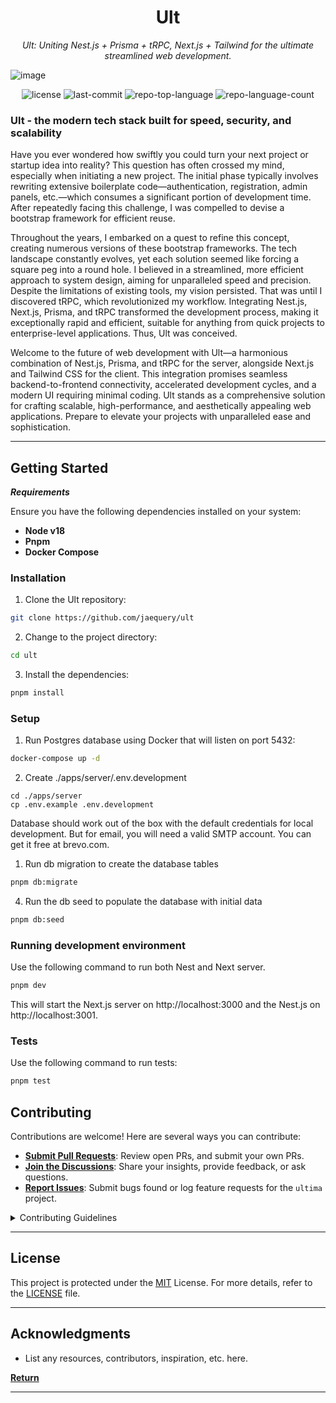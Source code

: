 <p align="center">
    <h1 align="center">Ult</h1>
</p>
<p align="center">
    <em>Ult: Uniting Nest.js + Prisma + tRPC, Next.js + Tailwind for the ultimate streamlined web development.</em>
</p>

![image](https://github.com/jaequery/ult/assets/794507/280b360d-0b75-4a0a-9325-c7c87358a6cb)


<p align="center">
	<img src="https://img.shields.io/github/license/jaequery/ultima?style=flat&color=0080ff" alt="license">
	<img src="https://img.shields.io/github/last-commit/jaequery/ultima?style=flat&logo=git&logoColor=white&color=0080ff" alt="last-commit">
	<img src="https://img.shields.io/github/languages/top/jaequery/ultima?style=flat&color=0080ff" alt="repo-top-language">
	<img src="https://img.shields.io/github/languages/count/jaequery/ultima?style=flat&color=0080ff" alt="repo-language-count">
</p>

<h3>Ult - the modern tech stack built for speed, security, and scalability</h3>
<p>Have you ever wondered how swiftly you could turn your next project or startup idea into reality? This question has often crossed my mind, especially when initiating a new project. The initial phase typically involves rewriting extensive boilerplate code—authentication, registration, admin panels, etc.—which consumes a significant portion of development time. After repeatedly facing this challenge, I was compelled to devise a bootstrap framework for efficient reuse.</p>

<p>Throughout the years, I embarked on a quest to refine this concept, creating numerous versions of these bootstrap frameworks. The tech landscape constantly evolves, yet each solution seemed like forcing a square peg into a round hole. I believed in a streamlined, more efficient approach to system design, aiming for unparalleled speed and precision. Despite the limitations of existing tools, my vision persisted. That was until I discovered tRPC, which revolutionized my workflow. Integrating Nest.js, Next.js, Prisma, and tRPC transformed the development process, making it exceptionally rapid and efficient, suitable for anything from quick projects to enterprise-level applications. Thus, Ult was conceived.</p>

<p>Welcome to the future of web development with Ult—a harmonious combination of Nest.js, Prisma, and tRPC for the server, alongside Next.js and Tailwind CSS for the client. This integration promises seamless backend-to-frontend connectivity, accelerated development cycles, and a modern UI requiring minimal coding. Ult stands as a comprehensive solution for crafting scalable, high-performance, and aesthetically appealing web applications. Prepare to elevate your projects with unparalleled ease and sophistication.</p>

<hr>

##  Getting Started

***Requirements***

Ensure you have the following dependencies installed on your system:

* **Node v18**
* **Pnpm**
* **Docker Compose**

###  Installation

1. Clone the Ult repository:

```sh
git clone https://github.com/jaequery/ult
```

2. Change to the project directory:

```sh
cd ult
```

3. Install the dependencies:

```sh
pnpm install
```

###  Setup

1. Run Postgres database using Docker that will listen on port 5432:

```sh
docker-compose up -d
```

2. Create ./apps/server/.env.development

```
cd ./apps/server
cp .env.example .env.development
```

Database should work out of the box with the default credentials for local development.
But for email, you will need a valid SMTP account. You can get it free at brevo.com.

1. Run db migration to create the database tables

```sh
pnpm db:migrate
```

4. Run the db seed to populate the database with initial data

```sh
pnpm db:seed
```

###  Running development environment

Use the following command to run both Nest and Next server.

```sh
pnpm dev
```

This will start the Next.js server on http://localhost:3000 and the Nest.js on http://localhost:3001.


###  Tests

Use the following command to run tests:

```sh
pnpm test
```

##  Contributing

Contributions are welcome! Here are several ways you can contribute:

- **[Submit Pull Requests](https://github.com/jaequery/ult/blob/main/CONTRIBUTING.md)**: Review open PRs, and submit your own PRs.
- **[Join the Discussions](https://github.com/jaequery/ult/discussions)**: Share your insights, provide feedback, or ask questions.
- **[Report Issues](https://github.com/jaequery/ult/issues)**: Submit bugs found or log feature requests for the `ultima` project.

<details closed>
    <summary>Contributing Guidelines</summary>

1. **Fork the Repository**: Start by forking the project repository to your github account.
2. **Clone Locally**: Clone the forked repository to your local machine using a git client.
   ```sh
   git clone https://github.com/jaequery/ult
   ```
3. **Create a New Branch**: Always work on a new branch, giving it a descriptive name.
   ```sh
   git checkout -b new-feature-x
   ```
4. **Make Your Changes**: Develop and test your changes locally.
5. **Commit Your Changes**: Commit with a clear message describing your updates.
   ```sh
   git commit -m 'Implemented new feature x.'
   ```
6. **Push to GitHub**: Push the changes to your forked repository.
   ```sh
   git push origin new-feature-x
   ```
7. **Submit a Pull Request**: Create a PR against the original project repository. Clearly describe the changes and their motivations.

Once your PR is reviewed and approved, it will be merged into the main branch.

</details>

---

##  License

This project is protected under the [MIT](https://choosealicense.com/licenses) License. For more details, refer to the [LICENSE](https://choosealicense.com/licenses/) file.

---

##  Acknowledgments

- List any resources, contributors, inspiration, etc. here.

[**Return**](#-quick-links)

---
